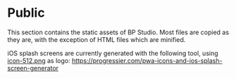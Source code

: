 
# Public

This section contains the static assets of BP Studio.
Most files are copied as they are,
with the exception of HTML files which are minified.

iOS splash screens are currently generated with the following tool,
using [icon-512.png](assets/icon/icon-512.png) as logo:
https://progressier.com/pwa-icons-and-ios-splash-screen-generator
